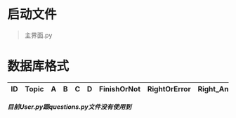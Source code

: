 # 启动文件
> 主界面.py
# 数据库格式
ID|Topic|A|B|C|D|FinishOrNot|RightOrError|Right_Answer|
-|-|-|-|-|-|-|-|-|

***目前User.py跟questions.py文件没有使用到***